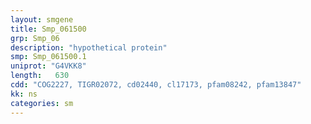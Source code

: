 ```yaml
---
layout: smgene
title: Smp_061500
grp: Smp_06
description: "hypothetical protein"
smp: Smp_061500.1
uniprot: "G4VKK8"
length:   630
cdd: "COG2227, TIGR02072, cd02440, cl17173, pfam08242, pfam13847"
kk: ns
categories: sm
---
```

